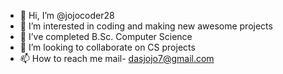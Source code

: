 - 👋 Hi, I’m @jojocoder28
- 👀 I’m interested in coding and making new awesome projects
- 🌱 I’ve completed B.Sc. Computer Science
- 💞️ I’m looking to collaborate on CS projects
- 📫 How to reach me mail- dasjojo7@gmail.com

<!---
jojocoder28/jojocoder28 is a ✨ special ✨ repository because its `README.md` (this file) appears on your GitHub profile.
You can click the Preview link to take a look at your changes.
--->
